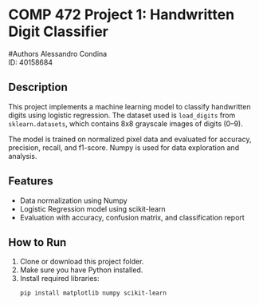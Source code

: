 # COMP 472 Project 1: Handwritten Digit Classifier 

#Authors 
Alessandro Condina  
ID: 40158684

## Description
This project implements a machine learning model to classify handwritten digits using logistic regression. The dataset used is `load_digits` from `sklearn.datasets`, which contains 8x8 grayscale images of digits (0–9).

The model is trained on normalized pixel data and evaluated for accuracy, precision, recall, and f1-score. Numpy is used for data exploration and analysis.


## Features
- Data normalization using Numpy
- Logistic Regression model using scikit-learn
- Evaluation with accuracy, confusion matrix, and classification report


## How to Run

1. Clone or download this project folder.
2. Make sure you have Python installed.
3. Install required libraries:
   ```bash
   pip install matplotlib numpy scikit-learn


